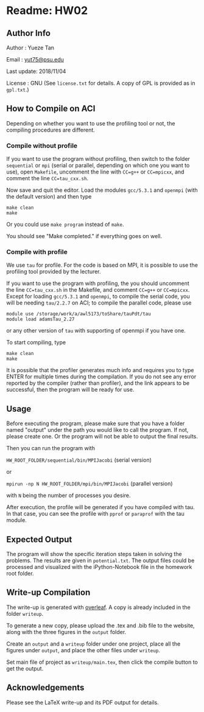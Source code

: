 # Readme: HW02

## Author Info

Author     : Yueze Tan

Email      : yut75@psu.edu

Last update: 2018/11/04

License    : GNU (See `license.txt` for details. A copy of GPL is provided as in `gpl.txt`.)

## How to Compile on ACI

Depending on whether you want to use the profiling tool or not, the compiling procedures are different.

### Compile without profile

If you want to use the program without profiling, then switch to the folder `sequential` or `mpi` (serial or parallel, depending on which one you want to use), open `Makefile`, uncomment the line with `CC=g++` or `CC=mpicxx`, and comment the line `CC=tau_cxx.sh`.

Now save and quit the editor. Load the modules `gcc/5.3.1` and `openmpi` (with the default version) and then type

    make clean
    make

Or you could use `make program` instead of `make`.

You should see "Make completed." if everything goes on well.

### Compile with profile

We use `tau` for profile. For the code is based on MPI, it is possible to use the profiling tool provided by the lecturer.

If you want to use the program with profiling, the you should uncomment the line `CC=tau_cxx.sh` in the Makefile, and comment `CC=g++` or `CC=mpicxx`. Except for loading `gcc/5.3.1` and `openmpi`, to compile the serial code, you will be needing `tau/2.2.7` on ACI; to compile the parallel code, please use

    module use /storage/work/a/awl5173/toShare/tauPdt/tau
    module load adamsTau_2.27

or any other version of `tau` with supporting of openmpi if you have one.

To start compiling, type

    make clean
    make

It is possible that the profiler generates much info and requires you to type ENTER for multiple times during the compilation. If you do not see any error reported by the compiler (rather than profiler), and the link appears to be successful, then the program will be ready for use.

## Usage

Before executing the program, please make sure that you have a folder named "output" under the path you would like to call the program. If not, please create one. Or the program will not be able to output the final results.

Then you can run the program with

`HW_ROOT_FOLDER/sequential/bin/MPIJacobi` (serial version)

or

`mpirun -np N HW_ROOT_FOLDER/mpi/bin/MPIJacobi` (parallel version)

with `N` being the number of processes you desire.

After execution, the profile will be generated if you have compiled with tau. In that case, you can see the profile with `pprof` or `paraprof` with the tau module.

## Expected Output

The program will show the specific iteration steps taken in solving the problems. The results are given in `potential.txt`. The output files could be processed and visualized with the iPython-Notebook file in the homework root folder.

## Write-up Compilation

The write-up is generated with [overleaf](https://v2.overleaf.com). A copy is already included in the folder `writeup`.

To generate a new copy, please upload the .tex and .bib file to the website, along with the three figures in the `output` folder.

Create an `output` and a `writeup` folder under one project, place all the figures under `output`, and place the other files under `writeup`.

Set main file of project as `writeup/main.tex`, then click the compile button to get the output.

## Acknowledgements

Please see the LaTeX write-up and its PDF output for details.

